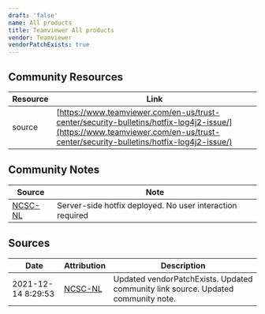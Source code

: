 ```yaml
---
draft: 'false'
name: All products
title: Teamviewer All products
vendor: Teamviewer
vendorPatchExists: true
---
```



## Community Resources
| Resource | Link |
| --- | --- |
| source | [https://www.teamviewer.com/en-us/trust-center/security-bulletins/hotfix-log4j2-issue/](https://www.teamviewer.com/en-us/trust-center/security-bulletins/hotfix-log4j2-issue/) |

## Community Notes
| Source | Note |
| --- | --- |
| [NCSC-NL](https://github.com/NCSC-NL/log4shell/blob/main/software/README.md) | Server-side hotfix deployed. No user interaction required |

## Sources
| Date | Attribution | Description |
| --- | --- | --- |
| 2021-12-14 8:29:53 | [NCSC-NL](https://github.com/NCSC-NL/log4shell/blob/main/software/README.md) | Updated vendorPatchExists. Updated community link source. Updated community note.  |
